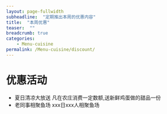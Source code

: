 ```yaml
---
layout: page-fullwidth
subheadline:  "定期推出本周的优惠内容"
title:  "本周优惠"
teaser:  "" 
breadcrumb: true
categories:
    - Menu-cuisine 
permalink: /Menu-cuisine/discount/
---
```


# 优惠活动 
* 夏日清凉大放送
    凡在农庄消费一定数额,送新鲜鸡蛋做的甜品一份
* 老同事相聚鱼场
    xxx日xxx人相聚鱼场
    
